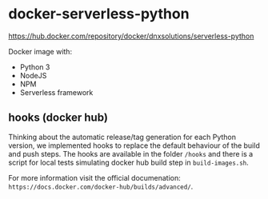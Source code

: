 # docker-serverless-python

https://hub.docker.com/repository/docker/dnxsolutions/serverless-python

Docker image with:
- Python 3
- NodeJS
- NPM
- Serverless framework

## hooks (docker hub)

Thinking about the automatic release/tag generation for each Python version, we implemented hooks to replace the default behaviour of the build and push steps. The hooks are available in the folder `/hooks` and there is a script for local tests simulating docker hub build step in `build-images.sh`.

For more information visit the official documenation: `https://docs.docker.com/docker-hub/builds/advanced/`.
